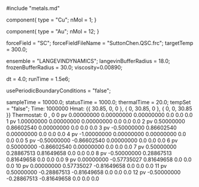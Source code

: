 <OpenMD version=2>
  <MetaData>
#include "metals.md"


component{
  type = "Cu";
	nMol = 1;
}

component{
  type = "Au";
	nMol = 12;
}



forceField = "SC";
forceFieldFileName = "SuttonChen.QSC.frc";
targetTemp = 300.0;


ensemble = "LANGEVINDYNAMICS";
langevinBufferRadius = 18.0;
frozenBufferRadius = 30.0;
viscosity=0.00890;

dt = 4.0;
runTime = 1.5e6;

usePeriodicBoundaryConditions = "false";

sampleTime = 10000.0;
statusTime = 1000.0;
thermalTime = 20.0;
tempSet = "false";
  </MetaData>
  <Snapshot>
    <FrameData>
        Time: 1000000
        Hmat: {{ 30.85, 0, 0 }, { 0, 30.85, 0 }, { 0, 0, 30.85 }}
  Thermostat: 0 , 0
    </FrameData>
    <StuntDoubles>
	0	pv	 0.00000000   0.00000000   0.00000000   	0.0	0.0	0.0
	1	pv	 1.00000000   0.00000000   0.00000000   	0.0	0.0	0.0
	2	pv	 0.50000000   0.86602540   0.00000000   	0.0	0.0	0.0
	3	pv	-0.50000000   0.86602540   0.00000000   	0.0	0.0	0.0
	4	pv	-1.00000000   0.00000000   0.00000000   	0.0	0.0	0.0
	5	pv	-0.50000000  -0.86602540   0.00000000   	0.0	0.0	0.0
	6	pv	 0.50000000  -0.86602540   0.00000000   	0.0	0.0	0.0
	7	pv	 0.50000000   0.28867513   0.81649658   	0.0	0.0	0.0
	8	pv	-0.50000000   0.28867513   0.81649658   	0.0	0.0	0.0
	9	pv	 0.00000000  -0.57735027   0.81649658   	0.0	0.0	0.0
	10	pv	 0.00000000   0.57735027  -0.81649658   	0.0	0.0	0.0
	11	pv	 0.50000000  -0.28867513  -0.81649658   	0.0	0.0	0.0
	12	pv	-0.50000000  -0.28867513  -0.81649658   	0.0	0.0	0.0
    </StuntDoubles>
  </Snapshot>
